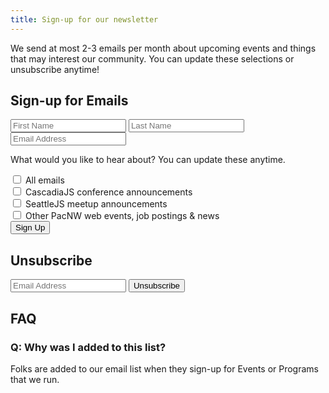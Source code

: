 ```yaml
---
title: Sign-up for our newsletter
---
```


We send at most 2-3 emails per month about upcoming events and
things that may interest our community. You can update these
selections or unsubscribe anytime!

## Sign-up for Emails</h2>

<form method="post" action="/mailing_list">
<input
    type="text"
    name="first_name"
    placeholder="First Name"
    required
/>
<input
    type="text"
    name="last_name"
    placeholder="Last Name"
    required
/>
<input
    type="text"
    name="email_address"
    placeholder="Email Address"
    required
/>

What would you like to hear about? You can update these anytime.

<input type="checkbox" name="lists" value="list-general" /> All
emails<br />
<input type="checkbox" name="lists" value="list-cascadiajs" />
CascadiaJS conference announcements<br />
<input type="checkbox" name="lists" value="list-seattlejs" />
SeattleJS meetup announcements<br />
<input type="checkbox" name="lists" value="list-pacnw" /> Other
PacNW web events, job postings & news<br />
<button name="submit" value="sign-up">Sign Up</button>

</form>

## Unsubscribe

<form method="post" action="/unsubscribe">
<input
    type="text"
    name="email_address"
    placeholder="Email Address"
/>
<button id="unsubscribe" name="submit" value="unsubscribe">
    Unsubscribe
</button>
</form>

## FAQ

### Q: Why was I added to this list?

Folks are added to our email list when they sign-up for Events or
Programs that we run.

